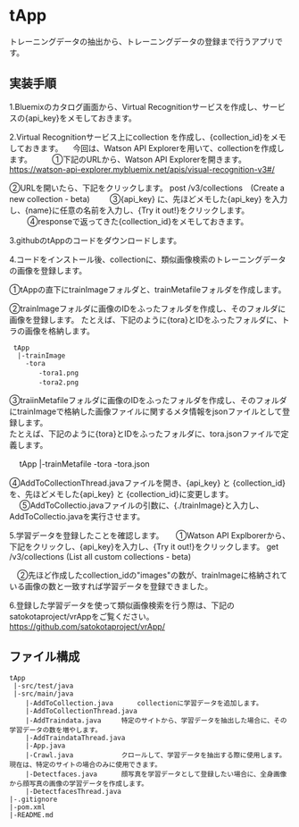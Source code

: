 # tApp
トレーニングデータの抽出から、トレーニングデータの登録まで行うアプリです。

## 実装手順
1.Bluemixのカタログ画面から、Virtual Recognitionサービスを作成し、サービスの{api_key}をメモしておきます。

2.Virtual Recognitionサービス上にcollection を作成し、{collection_id}をメモしておきます。
　今回は、Watson API Explorerを用いて、collectionを作成します。
　　
  ①下記のURLから、Watson API Explorerを開きます。
	  https://watson-api-explorer.mybluemix.net/apis/visual-recognition-v3#/
  
  ②URLを開いたら、下記をクリックします。
  	post /v3/collections　(Create a new collection - beta)
　　
  ③{api_key} に、先ほどメモした{api_key} を入力し、{name}に任意の名前を入力し、{Try it out!}をクリックします。
　　
  ④responseで返ってきた{collection_id}をメモしておきます。

3.githubのtAppのコードをダウンロードします。

4.コードをインストール後、collectionに、類似画像検索のトレーニングデータの画像を登録します。
  
  ①tAppの直下にtrainImageフォルダと、trainMetafileフォルダを作成します。
  
  ②trainImageフォルダに画像のIDをふったフォルダを作成し、そのフォルダに画像を登録します。
  たとえば、下記のように{tora}とIDをふったフォルダに、トラの画像を格納します。

  	 tApp
	  |-trainImage
	 	-tora
		　　-tora1.png
		　　-tora2.png

  ③traiinMetafileフォルダに画像のIDをふったフォルダを作成し、そのフォルダにtrainImageで格納した画像ファイルに関するメタ情報をjsonファイルとして登録します。 	
  たとえば、下記のように{tora}とIDをふったフォルダに、tora.jsonファイルで定義します。
 
  　	tApp
	  |-trainMetafile
	 	-tora
		  -tora.json
  
  ④AddToCollectionThread.javaファイルを開き、{api_key} と {collection_id}を、先ほどメモした{api_key} と {collection_id}に変更します。
　 
  ⑤AddToCollectio.javaファイルの引数に、{./trainImage}と入力し、AddToCollectio.javaを実行させます。

5.学習データを登録したことを確認します。
　
 ①Watson API Explborerから、下記をクリックし、{api_key}を入力し、{Try it out!}をクリックします。
	get /v3/collections	(List all custom collections - beta)

　②先ほど作成したcollection_idの"images"の数が、trainImageに格納されている画像の数と一致すれば学習データを登録できました。

6.登録した学習データを使って類似画像検索を行う際は、下記のsatokotaproject/vrAppをご覧ください。
	https://github.com/satokotaproject/vrApp/

## ファイル構成
	tApp
	 |-src/test/java
	 |-src/main/java
		|-AddToCollection.java		collectionに学習データを追加します。
		|-AddToCollectionThread.java	
		|-AddTraindata.java		特定のサイトから、学習データを抽出した場合に、その学習データの数を増やします。
		|-AddTraindataThread.java		
		|-App.java			
		|-Crawl.java			クロールして、学習データを抽出する際に使用します。現在は、特定のサイトの場合のみに使用できます。
		|-Detectfaces.java		顔写真を学習データとして登録したい場合に、全身画像から顔写真の画像の学習データを作成します。
		|-DetectfacesThread.java
	|-.gitignore
	|-pom.xml
	|-README.md


